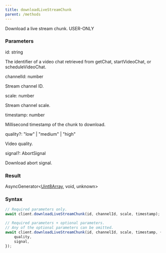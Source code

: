 ```yaml
---
title: downloadLiveStreamChunk
parent: /methods
---
```


Download a live stream chunk.<span class="select-none"> <span class="inline-flex w-fit items-center"><span class="w-fit bg-dbt px-1.5 rounded-md select-none text-fgt text-[10px]">USER-ONLY</span></span> </span>

### Parameters 

<div class="flex flex-col gap-3"><div><div class="font-mono" id="p_id" data-anchor><span class="font-bold">id</span><span class="opacity-50">:</span> <span>string</span></div><div class="pl-3"><div class="no-margin">

The identifier of a video chat retrieved from getChat, startVideoChat, or scheduleVideoChat.

</div></div></div><div><div class="font-mono" id="p_channelId" data-anchor><span class="font-bold">channelId</span><span class="opacity-50">:</span> <span>number</span></div><div class="pl-3"><div class="no-margin">

Stream channel ID.

</div></div></div><div><div class="font-mono" id="p_scale" data-anchor><span class="font-bold">scale</span><span class="opacity-50">:</span> <span>number</span></div><div class="pl-3"><div class="no-margin">

Stream channel scale.

</div></div></div><div><div class="font-mono" id="p_timestamp" data-anchor><span class="font-bold">timestamp</span><span class="opacity-50">:</span> <span>number</span></div><div class="pl-3"><div class="no-margin">

Millisecond timestamp of the chunk to download.

</div></div></div><div class="flex flex-col gap-3"><div><div class="flex gap-2"><div class="font-mono p" id="p_quality" data-anchor><span class="font-bold">quality</span><span class="opacity-50"><span title="Optional" class="cursor-help">?</span>:</span> <span>&quot;low&quot;</span> <span class="opacity-50">|</span> <span>&quot;medium&quot;</span> <span class="opacity-50">|</span> <span>&quot;high&quot;</span></div></div><div class="pl-3"><div class="no-margin">

Video quality.

</div></div></div><div><div class="flex gap-2"><div class="font-mono p" id="p_signal" data-anchor><span class="font-bold">signal</span><span class="opacity-50"><span title="Optional" class="cursor-help">?</span>:</span> <span href="/">AbortSignal</span></div></div><div class="pl-3"><div class="no-margin">

Download abort signal.

</div></div></div></div></div>

### Result 

<div class="font-mono"><span href="/">AsyncGenerator</span><span class="opacity-50">&lt;</span><a href="https://developer.mozilla.org/en-US/docs/Web/JavaScript/Reference/Global_Objects/Uint8Array" target="_blank" rel="noreferrer noopener">Uint8Array</a><span class="opacity-50">,</span> <span>void</span><span class="opacity-50">,</span> <span>unknown</span><span class="opacity-50">&gt;</span></div>

### Syntax

```ts
// Required parameters only.
await client.downloadLiveStreamChunk(id, channelId, scale, timestamp);

// Required parameters + optional parameters.
// Any of the optional parameters can be omitted.
await client.downloadLiveStreamChunk(id, channelId, scale, timestamp, {
    quality,
    signal,
});
```



